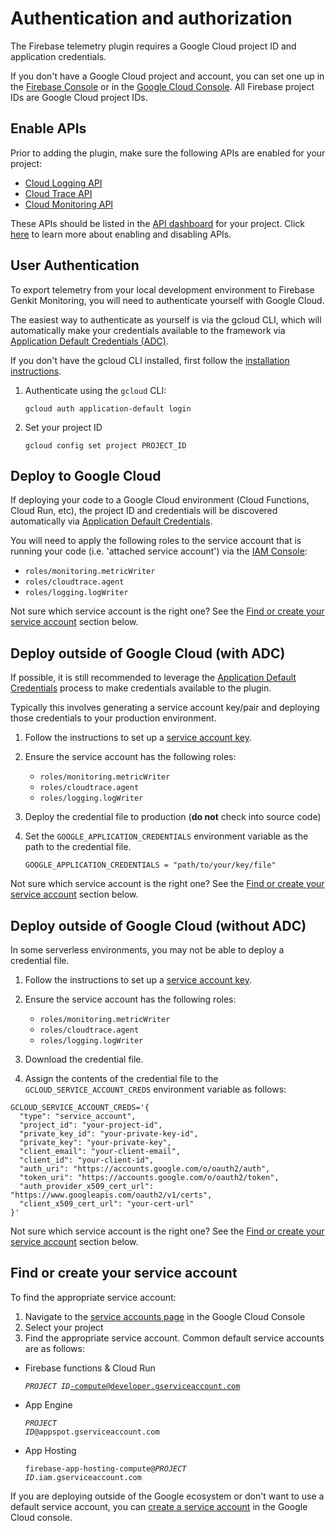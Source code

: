 # Authentication and authorization

The Firebase telemetry plugin requires a Google Cloud project ID and application credentials.

If you don't have a Google Cloud project and account, you can set one up in the [Firebase Console](https://console.firebase.google.com/) or in the [Google Cloud Console](https://cloud.google.com). All Firebase project IDs are Google Cloud project IDs.

## Enable APIs

Prior to adding the plugin, make sure the following APIs are enabled for
your project:

- [Cloud Logging API](https://console.cloud.google.com/apis/library/logging.googleapis.com)
- [Cloud Trace API](https://console.cloud.google.com/apis/library/cloudtrace.googleapis.com)
- [Cloud Monitoring API](https://console.cloud.google.com/apis/library/monitoring.googleapis.com)

These APIs should be listed in the
[API dashboard](https://console.cloud.google.com/apis/dashboard) for your
project.
Click [here](https://support.google.com/googleapi/answer/6158841) to learn more
about enabling and disabling APIs.

## User Authentication

To export telemetry from your local development environment to Firebase Genkit Monitoring, you will need to authenticate yourself with Google Cloud.

The easiest way to authenticate as yourself is via the gcloud CLI, which will automatically make your credentials available to the framework via [Application Default Credentials (ADC)](https://cloud.google.com/docs/authentication/application-default-credentials).

If you don't have the gcloud CLI installed, first follow the [installation instructions](https://cloud.google.com/sdk/docs/install#installation_instructions).

1. Authenticate using the `gcloud` CLI:

   ```posix-terminal
   gcloud auth application-default login
   ```

2. Set your project ID

   ```posix-terminal
   gcloud config set project PROJECT_ID
   ```

## Deploy to Google Cloud

If deploying your code to a Google Cloud environment (Cloud
Functions, Cloud Run, etc), the project ID and credentials will be discovered
automatically via
[Application Default Credentials](https://cloud.google.com/docs/authentication/provide-credentials-adc).

You will need to apply the following roles to the service account that is
running your code (i.e. 'attached service account') via the
[IAM Console](https://console.cloud.google.com/iam-admin/iam):

- `roles/monitoring.metricWriter`
- `roles/cloudtrace.agent`
- `roles/logging.logWriter`

Not sure which service account is the right one? See the [Find or create your service account](#find-or-create-your-service-account) section below.

## Deploy outside of Google Cloud (with ADC)

If possible, it is still recommended to leverage the
[Application Default Credentials](https://cloud.google.com/docs/authentication/provide-credentials-adc)
process to make credentials available to the plugin.

Typically this involves generating a service account key/pair and deploying
those credentials to your production environment.

1. Follow the instructions to set up a
   [service account key](https://cloud.google.com/iam/docs/keys-create-delete#creating).

2. Ensure the service account has the following roles:
   - `roles/monitoring.metricWriter`
   - `roles/cloudtrace.agent`
   - `roles/logging.logWriter`

3. Deploy the credential file to production (**do not** check into source code)

4. Set the `GOOGLE_APPLICATION_CREDENTIALS` environment variable as the path to
   the credential file.

    ```posix-terminal
    GOOGLE_APPLICATION_CREDENTIALS = "path/to/your/key/file"
    ```

Not sure which service account is the right one? See the [Find or create your service account](#find-or-create-your-service-account) section below.

## Deploy outside of Google Cloud (without ADC)

In some serverless environments, you may not be able to deploy a credential
file.

1. Follow the instructions to set up a
[service account key](https://cloud.google.com/iam/docs/keys-create-delete#creating).

2. Ensure the service account has the following roles:
    - `roles/monitoring.metricWriter`
    - `roles/cloudtrace.agent`
    - `roles/logging.logWriter`

3. Download the credential file.

4. Assign the contents of the credential file to the `GCLOUD_SERVICE_ACCOUNT_CREDS` environment variable as follows:

```posix-terminal
GCLOUD_SERVICE_ACCOUNT_CREDS='{
  "type": "service_account",
  "project_id": "your-project-id",
  "private_key_id": "your-private-key-id",
  "private_key": "your-private-key",
  "client_email": "your-client-email",
  "client_id": "your-client-id",
  "auth_uri": "https://accounts.google.com/o/oauth2/auth",
  "token_uri": "https://accounts.google.com/o/oauth2/token",
  "auth_provider_x509_cert_url": "https://www.googleapis.com/oauth2/v1/certs",
  "client_x509_cert_url": "your-cert-url"
}'
```

Not sure which service account is the right one? See the [Find or create your service account](#find-or-create-your-service-account) section below.

## Find or create your service account

To find the appropriate service account:

1. Navigate to the [service accounts page](https://console.cloud.google.com/iam-admin/serviceaccounts) in the Google Cloud Console
2. Select your project
3. Find the appropriate service account. Common default service accounts are as follows:

- Firebase functions & Cloud Run
  
    <code><var>PROJECT ID</var>-compute@developer.gserviceaccount.com</code>

- App Engine
  
    <code><var>PROJECT ID</var>@appspot.gserviceaccount.com</code>
  
- App Hosting
  
    <code>firebase-app-hosting-compute@<var>PROJECT ID</var>.iam.gserviceaccount.com</code>

If you are deploying outside of the Google ecosystem or don't want to use a default service account, you can [create a service account](https://cloud.google.com/iam/docs/service-accounts-create#creating) in the Google Cloud console.
